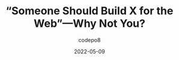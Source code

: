 ---
author: codepo8
date: 2022-05-09
permalink: false
tags:
  - development
target_url: https://christianheilmann.com/2022/05/09/someone-should-build-x-for-the-web-why-not-you-all-you-need-is-a-github-account/
title: “Someone Should Build X for the Web”—Why Not You?
---